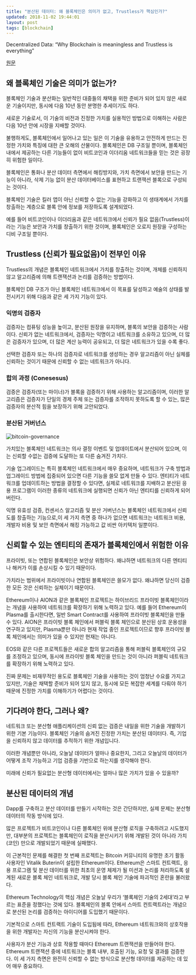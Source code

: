 ```yaml
---
title: "분산된 데이터: 왜 블록체인은 의미가 없고, Trustless가 핵심인가?"
updated: 2018-11-02 19:44:01
layout: post
tags: [blockchain]
---
```


Decentralized Data: “Why Blockchain is meaningless and Trustless is everything”

[원문](https://hackernoon.com/decentralized-data-why-blockchain-is-meaningless-and-trustless-is-everything-318fd14d3827)

## 왜 블록체인 기술은 의미가 없는가?

블록체인 기술과 분산화는 일반적인 대중들의 채택을 위한 준비가 되어 있지 않은 새로운 기술이지만, 동시에 다음 10년 동안 분명한 추세이기도 하다.

새로운 기술로서, 이 기술의 비전과 진정한 가치를 실용적인 방법으로 이해하는 사람은 다음 10년 안에 시장을 지배할 것이다.

불행하게도, 블록체인에서 일어나고 있는 일은 이 기술을 유용하고 안전하게 만드는 진정한 가치와 특징에 대한 큰 오해의 산물이다. 블록체인은 DB 구조일 뿐이며, 블록체인 내에서 제공하는 다른 기능들이 없이 비트코인과 이더리움 네트워크들을 믿는 것은 굉장히 위험한 일이다.

블록체인은 통화나 분산 데이터 측면에서 해킹방지와, 가치 측면에서 보안을 만드는 기능이 아니라, 삭제 기능 없이 분산 데이터베이스를 표현하고 트랜잭션 블록으로 구성되는 것이다.

블록체인 기술은 킬러 앱이 아닌 신뢰할 수 없는 기능을 강화하고 이 생태계에서 가치를 창출하는 계층으로 블록 안에 정보를 저장하도록 설계되었다.

예를 들어 비트코인이나 이더리움과 같은 네트워크에서 신뢰가 필요 없음(Trustless)이라는 기능은 보안과 가치를 창출하기 위한 것이며, 블록체인은 오로지 원장을 구성하는 디비 구조일 뿐이다.

## Trustless (신뢰가 필요없음)이 전부인 이유

Trustless의 개념은 블록체인 네트워크에서 가치를 창출하는 것이며, 개체를 신뢰하지 않고 알고리즘에 의해 트랜잭션과 논리를 검증하는 방법이다.

블록체인 DB 구조가 아닌 블록체인 네트워크에서 이 목표를 달성하고 예술의 상태를 발전시키기 위해 다음과 같은 세 가지 기능이 있다.

### 익명의 검증자

검증자는 컴퓨팅 성능을 높이고, 분산된 원장을 유지하며, 블록의 보안을 검증하는 사람이다. 신뢰가 없는 네트워크에서, 검증자는 익명이고 네트워크를 소유하고 있으며, 더 많은 검증자가 있으며, 더 많은 계산 능력이 공유되고, 더 많은 네트워크가 있을 수록 좋다.

선택한 검증자 또는 하나의 검증자로 네트워크를 생성하는 경우 알고리즘이 아닌 실체를 신뢰하는 것이기 때문에 신뢰할 수 없는 네트워크가 아니다.

### 합의 과정 (Conesesus)

검증은 검증자(또는 마이너)가 블록을 검증하기 위해 사용하는 알고리즘이며, 이러한 알고리즘은 검증자가 단일의 경제 주체 또는 검증자를 조작하지 못하도록 할 수 있는, 많은 검증자의 분산적 힘을 보장하기 위해 고안되었다.

### 분산된 거버넌스

![bitcoin-governance](/images/2018/11/bitcoin-governance.png)

가치있는 블록체인 네트워크는 의사 결정 이벤트 및 업데이트에서 분산되어 있으며, 이는 신뢰할 수없는 검증에 도달하는 또 다른 숨겨진 가치다.

기술 업그레이드는 특히 블록체인 네트워크에서 매우 중요하며, 네트워크가 구축 방법과 업그레이드 방법에 집중되어 있으면 다른 기능을 쓸모 없게 만들 수 있다. 엔티티가 네트워크를 업데이트하는 방법을 결정할 수 있다면, 실제로 네트워크를 지배하고 분산된 응용 프로그램이 이러한 종류의 네트워크에 실행되면 신뢰가 아닌 엔티티를 신뢰하게 되어 버린다.

익명 유효성 검증, 컨센서스 알고리즘 및 분산 거버넌스는 블록체인 네트워크에서 신뢰도를 창출하는 기능으로,이 세 가지 측면 중 하나가 없으면 네트워크는 네트워크 비용, 개발자 비용 및 보안 측면에서 해킹 가능하고 값 비싼 아키텍처 일뿐이다.

## 신뢰할 수 있는 엔티티의 존재가 블록체인에서 위험한 이유

프라이빗, 또는 연합된 블록체인은 보안상 위험하다. 왜냐하면 네트워크의 다른 엔티티나 해커가 이를 손상시킬 수 있기 때문이다.

가치라는 범위에서 프라이빗이나 연합된 블록체인은 쓸모가 없다. 왜냐하면 당신이 검증한 모든 것은 신뢰하는 실체이기 때문이다. 

Ethereum이나 AION과 같은 블록체인 프로젝트는 하이브리드 프라이빗 블록체인이라는 개념을 사용하여 네트워크를 확장하기 위해 노력하고 있다. 예를 들어 Ethereum이 Plasma를 출시한다면, 일반 Smart Contract를 사용하여 프라이빗 블록체인을 만들 수 있다. AION은 프라이빗 블록 체인에서 퍼블릭 블록 체인으로 분산된 상호 운용성을 연구하고 있지만, Plasma뿐만 아니라 현재 작업 중인 프로젝트이므로 향후 프라이빗 블록 체인에서는 의미가 있을 수 있지만 현재는 아니다.

EOS와 같은 다른 프로젝트들은 새로운 합의 알고리즘을 통해 퍼블릭 블록체인의 규모를 조정하고 있으며, 동시에 프라이빗 블록 체인을 만드는 것이 아니라 퍼블릭 네트워크를 확장하기 위해 노력하고 있다.

진짜 문제는 비재무적인 용도로 블록체인 기술을 사용하는 것이 엄청난 수요를 가지고 있지만, 기술은 채택할 준비가 되어 있지 않고, 동시에 모든 복잡한 세계를 다뤄야 하기 때문에 진정한 가치를 이해하기가 어렵다는 것이다. 

## 기다려야 한다, 그러나 왜?

네트워크 또는 분산형 애플리케이션의 신뢰 없는 검증은 내일을 위한 기술을 개발하기 위한 기본 기능이다. 블록체인 기술의 숨겨진 진정한 가치는 분산된 데이터다. 즉, 기업을 신뢰하지 않고 데이터를 추적하기 위한 개념입니다.

이러한 개념뿐만 아니라, 오늘날 데이터가 얼마나 중요한지, 그리고 오늘날의 데이터가 어떻게 조작 가능하고 기업 검증을 기반으로 하는지를 생각해야 한다.

미래에 신뢰가 필요없는 분산형 데이터에서는 얼마나 많은 가치가 있을 수 있을까?

## 분산된 데이터의 개념

Dapp를 구축하고 분산 데이터를 만들기 시작하는 것은 간단하지만, 실제 문제는 분산형 데이터의 작동 방식에 있다.

많은 프로젝트가 비트코인이나 다른 블록체인 위에 분산형 로직을 구축하려고 시도했지만, 대부분의 프로젝트는 블록체인이 로직을 분산시키기 위해 개발된 것이 아니라 가치(코인) 만으로 개발되었기 때문에 실패했다.

이 근본적인 문제를 해결한 첫 번째 프로젝트는 Bitcoin 커뮤니티의 유명한 초기 활동 사용자인 Vitalik Buterin이 설립한 Ethereum이다. Ethereum은 스마트 컨트랙트, 응용 프로그램 및 분산 데이터를 위한 최초의 운영 체제가 될 미션과 논리를 처리하도록 설계된 새로운 블록 체인 네트워크로, 개발 당시 블록 체인 기술에 파괴적인 혼란을 불러왔다.

Ethereum Technology의 핵심 개념은 오늘날 우리가 ‘블록체인 기술의 2세대’라고 부르는 표준을 정했다는 것에 있다. 블록체인의 블록 안에서 스마트 컨트랙트라는 개념으로 분산된 논리를 검증하는 아이디어를 도입했기 때문이다.

기본적으로 스마트 컨트랙트 기술이 도입됨에 따라, Ethereum 네트워크와의 상호작용을 위한 개발자는 자신의 기능을 분산시켜야 한다.

사용자가 분산 기능과 상호 작용할 때마다 Ethereum 트랜잭션을 만들어야 한다. Ethereum 트랜잭션 중에 네트워크는 블록 내부, 호출된 기능, 요청 및 결과를 검증한다. 이 세 가지 측면은 완전히 신뢰할 수 없는 방식으로 분산형 데이터를 제공하는 데 있어 매우 중요하다.